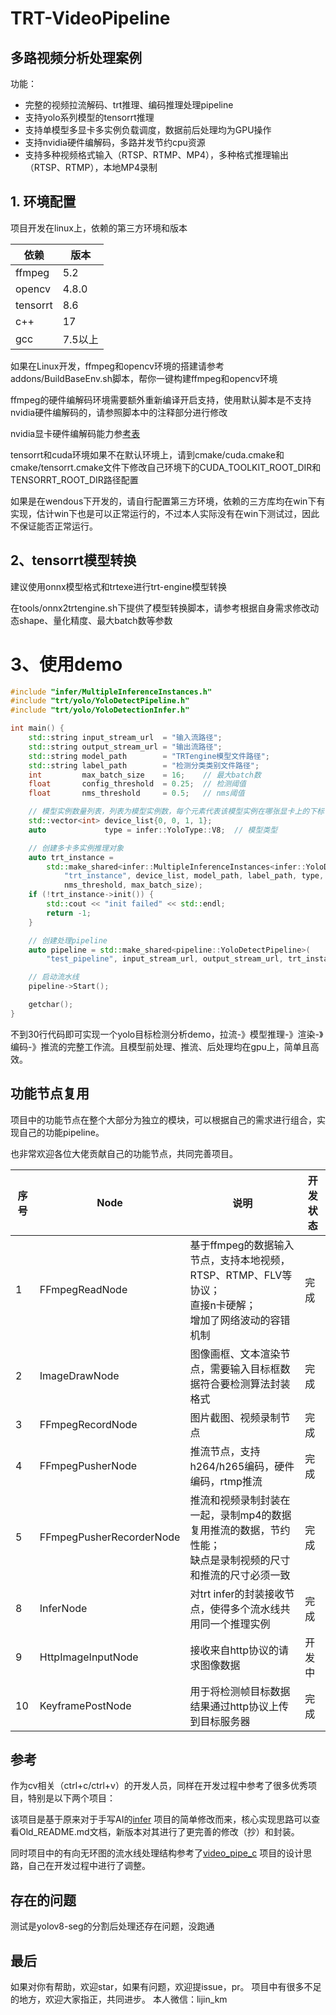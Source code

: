 # TRT-VideoPipeline

## 多路视频分析处理案例

功能：

- 完整的视频拉流解码、trt推理、编码推理处理pipeline
- 支持yolo系列模型的tensorrt推理
- 支持单模型多显卡多实例负载调度，数据前后处理均为GPU操作
- 支持nvidia硬件编解码，多路并发节约cpu资源
- 支持多种视频格式输入（RTSP、RTMP、MP4），多种格式推理输出（RTSP、RTMP），本地MP4录制

## 1. 环境配置

项目开发在linux上，依赖的第三方环境和版本

| 依赖       | 版本    |
|----------|-------|
| ffmpeg   | 5.2   |
| opencv   | 4.8.0 |
| tensorrt | 8.6   |
| c++      | 17    |
| gcc      | 7.5以上 |

如果在Linux开发，ffmpeg和opencv环境的搭建请参考addons/BuildBaseEnv.sh脚本，帮你一键构建ffmpeg和opencv环境

ffmpeg的硬件编解码环境需要额外重新编译开启支持，使用默认脚本是不支持nvidia硬件编解码的，请参照脚本中的注释部分进行修改

nvidia显卡硬件编解码能力参[考表](https://developer.nvidia.com/video-encode-decode-gpu-support-matrix)

tensorrt和cuda环境如果不在默认环境上，请到cmake/cuda.cmake和cmake/tensorrt.cmake文件下修改自己环境下的CUDA_TOOLKIT_ROOT_DIR和TENSORRT_ROOT_DIR路径配置

如果是在wendous下开发的，请自行配置第三方环境，依赖的三方库均在win下有实现，估计win下也是可以正常运行的，不过本人实际没有在win下测试过，因此不保证能否正常运行。

## 2、tensorrt模型转换

建议使用onnx模型格式和trtexe进行trt-engine模型转换

在tools/onnx2trtengine.sh下提供了模型转换脚本，请参考根据自身需求修改动态shape、量化精度、最大batch数等参数

# 3、使用demo

~~~cpp
#include "infer/MultipleInferenceInstances.h"
#include "trt/yolo/YoloDetectPipeline.h"
#include "trt/yolo/YoloDetectionInfer.h"

int main() {
    std::string input_stream_url  = "输入流路径";
    std::string output_stream_url = "输出流路径";
    std::string model_path        = "TRTengine模型文件路径";
    std::string label_path        = "检测分类类别文件路径";
    int         max_batch_size    = 16;    // 最大batch数
    float       config_threshold  = 0.25;  // 检测阈值
    float       nms_threshold     = 0.5;   // nms阈值

    // 模型实例数量列表，列表为模型实例数，每个元素代表该模型实例在哪张显卡上的下标
    std::vector<int> device_list{0, 0, 1, 1};
    auto             type = infer::YoloType::V8;  // 模型类型

    // 创建多卡多实例推理对象
    auto trt_instance =
        std::make_shared<infer::MultipleInferenceInstances<infer::YoloDetectionInfer>>(
            "trt_instance", device_list, model_path, label_path, type, config_threshold,
            nms_threshold, max_batch_size);
    if (!trt_instance->init()) {
        std::cout << "init failed" << std::endl;
        return -1;
    }

    // 创建处理pipeline
    auto pipeline = std::make_shared<pipeline::YoloDetectPipeline>(
        "test_pipeline", input_stream_url, output_stream_url, trt_instance);

    // 启动流水线
    pipeline->Start();

    getchar();
}
~~~

不到30行代码即可实现一个yolo目标检测分析demo，拉流-》模型推理-》渲染-》编码-》推流的完整工作流。且模型前处理、推流、后处理均在gpu上，简单且高效。

## 功能节点复用

项目中的功能节点在整个大部分为独立的模块，可以根据自己的需求进行组合，实现自己的功能pipeline。

也非常欢迎各位大佬贡献自己的功能节点，共同完善项目。


| 序号 | Node                     | 说明                                                                    | 开发状态 |
| ---- |--------------------------|-----------------------------------------------------------------------|------|
| 1    | FFmpegReadNode           | 基于ffmpeg的数据输入节点，支持本地视频，RTSP、RTMP、FLV等协议；<br/>直接n卡硬解；<br/>增加了网络波动的容错机制 | 完成   |
| 2    | ImageDrawNode            | 图像画框、文本渲染节点，需要输入目标框数据符合要检测算法封装格式                                      | 完成   |
| 3    | FFmpegRecordNode         | 图片截图、视频录制节点                                                           | 完成   |
| 4    | FFmpegPusherNode         | 推流节点，支持h264/h265编码，硬件编码，rtmp推流                                        | 完成   |
| 5    | FFmpegPusherRecorderNode | 推流和视频录制封装在一起，录制mp4的数据复用推流的数据，节约性能；<br/>缺点是录制视频的尺寸和推流的尺寸必须一致           | 完成   |
| 8    | InferNode                | 对trt infer的封装接收节点，使得多个流水线共用同一个推理实例                                    | 完成   |
| 9    | HttpImageInputNode       | 接收来自http协议的请求图像数据                                                     | 开发中  |
| 10   | KeyframePostNode       | 用于将检测帧目标数据结果通过http协议上传到目标服务器                                          | 完成   |


## 参考

作为cv相关（ctrl+c/ctrl+v）的开发人员，同样在开发过程中参考了很多优秀项目，特别是以下两个项目：

该项目是基于原来对于手写AI的[infer](https://github.com/shouxieai/infer)
项目的简单修改而来，核心实现思路可以查看Old_README.md文档，新版本对其进行了更完善的修改（抄）和封装。

同时项目中的有向无环图的流水线处理结构参考了[video_pipe_c](https://github.com/sherlockchou86/video_pipe_c)
项目的设计思路，自己在开发过程中进行了调整。

## 存在的问题

测试是yolov8-seg的分割后处理还存在问题，没跑通

## 最后

如果对你有帮助，欢迎star，如果有问题，欢迎提issue，pr。
项目中有很多不足的地方，欢迎大家指正，共同进步。
本人微信：lijin_km
